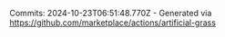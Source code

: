 Commits: 2024-10-23T06:51:48.770Z - Generated via https://github.com/marketplace/actions/artificial-grass
<br>
